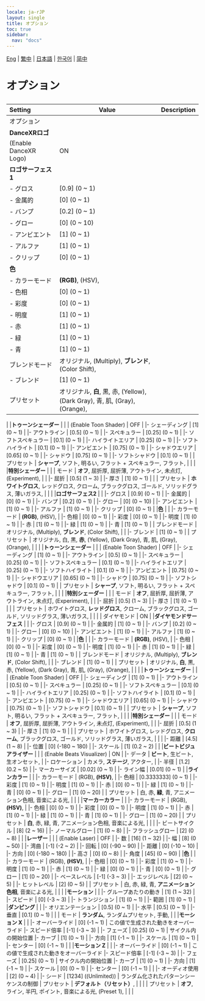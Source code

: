 ```yaml
---
locale: ja-rJP
layout: single
title: オプション
toc: true
sidebar:
  nav: "docs"
---
```

[Eng](/dancexr/menu/2025.4/stage/scene) | [繁中](/tw/dancexr/menu/2025.4/stage/scene) | [日本語](/jp/dancexr/menu/2025.4/stage/scene) | [한국어](/kr/dancexr/menu/2025.4/stage/scene) | [简中](/zh/dancexr/menu/2025.4/stage/scene)

# オプション

## 

| Setting | Value | Description |
| :--- | --- | :--- |
| オプション || 
|**DanceXRロゴ** | | 
| (Enable DanceXR Logo) | ON | 
|**ロゴサーフェス1** | | 
|- グロス | [0.9] (0 ~ 1) | 
|- 金属的 | [0] (0 ~ 1) | 
|- バンプ | [0.2] (0 ~ 1) | 
|- グロー | [0] (0 ~ 10) | 
|- アンビエント | [1] (0 ~ 1) | 
|- アルファ | [1] (0 ~ 1) | 
|- クリップ | [0] (0 ~ 1) | 
|**色** | | 
|- カラーモード | **(RGB)**, (HSV),  | 
|- 色相 | [0] (0 ~ 1) | 
|- 彩度 | [0] (0 ~ 1) | 
|- 明度 | [1] (0 ~ 1) | 
|- 赤 | [1] (0 ~ 1) | 
|- 緑 | [1] (0 ~ 1) | 
|- 青 | [1] (0 ~ 1) | 
| ブレンドモード | オリジナル, (Multiply), **ブレンド**, (Color Shift),  |  |
|- ブレンド | [1] (0 ~ 1) | 
| プリセット | オリジナル, **白**, 黒, 赤, (Yellow), (Dark Gray), 青, 肌, (Gray), (Orange),  |  |
|
|**トゥーンシェーダー** | | 
| (Enable Toon Shader) | OFF | 
|- シェーディング | [1] (0 ~ 1) | 
|- アウトライン | [0.5] (0 ~ 1) | 
|- スペキュラー | [0.25] (0 ~ 1) | 
|- ソフトスペキュラー | [0.1] (0 ~ 1) | 
|- ハイライトエリア | [0.25] (0 ~ 1) | 
|- ソフトハイライト | [0.1] (0 ~ 1) | 
|- アンビエント | [0.75] (0 ~ 1) | 
|- シャドウエリア | [0.65] (0 ~ 1) | 
|- シャドウ | [0.75] (0 ~ 1) | 
|- ソフトシャドウ | [0.1] (0 ~ 1) | 
| プリセット | **シャープ**, ソフト, 明るい, フラット + スペキュラー, フラット,  |  |
|
|**特別シェーダー** | | 
| モード | **オフ**, 屈折厚, 屈折薄, アウトライン, 未点灯, (Experiment),  |  |
|- 屈折 | [0.5] (1 ~ 3) | 
|- 厚さ | [1] (0 ~ 1) | 
|
| プリセット | **ホワイトグロス**, レッドグロス, クローム, ブラックグロス, ゴールド, ソリッドグラス, 薄いガラス,  |  |
|
|**ロゴサーフェス2** | | 
|- グロス | [0.9] (0 ~ 1) | 
|- 金属的 | [0] (0 ~ 1) | 
|- バンプ | [0.2] (0 ~ 1) | 
|- グロー | [0] (0 ~ 10) | 
|- アンビエント | [1] (0 ~ 1) | 
|- アルファ | [1] (0 ~ 1) | 
|- クリップ | [0] (0 ~ 1) | 
|**色** | | 
|- カラーモード | **(RGB)**, (HSV),  | 
|- 色相 | [0] (0 ~ 1) | 
|- 彩度 | [0] (0 ~ 1) | 
|- 明度 | [1] (0 ~ 1) | 
|- 赤 | [1] (0 ~ 1) | 
|- 緑 | [1] (0 ~ 1) | 
|- 青 | [1] (0 ~ 1) | 
| ブレンドモード | オリジナル, (Multiply), **ブレンド**, (Color Shift),  |  |
|- ブレンド | [1] (0 ~ 1) | 
| プリセット | オリジナル, 白, 黒, **赤**, (Yellow), (Dark Gray), 青, 肌, (Gray), (Orange),  |  |
|
|**トゥーンシェーダー** | | 
| (Enable Toon Shader) | OFF | 
|- シェーディング | [1] (0 ~ 1) | 
|- アウトライン | [0.5] (0 ~ 1) | 
|- スペキュラー | [0.25] (0 ~ 1) | 
|- ソフトスペキュラー | [0.1] (0 ~ 1) | 
|- ハイライトエリア | [0.25] (0 ~ 1) | 
|- ソフトハイライト | [0.1] (0 ~ 1) | 
|- アンビエント | [0.75] (0 ~ 1) | 
|- シャドウエリア | [0.65] (0 ~ 1) | 
|- シャドウ | [0.75] (0 ~ 1) | 
|- ソフトシャドウ | [0.1] (0 ~ 1) | 
| プリセット | **シャープ**, ソフト, 明るい, フラット + スペキュラー, フラット,  |  |
|
|**特別シェーダー** | | 
| モード | **オフ**, 屈折厚, 屈折薄, アウトライン, 未点灯, (Experiment),  |  |
|- 屈折 | [0.5] (1 ~ 3) | 
|- 厚さ | [1] (0 ~ 1) | 
|
| プリセット | ホワイトグロス, **レッドグロス**, クローム, ブラックグロス, ゴールド, ソリッドグラス, 薄いガラス,  |  |
|
| ダイヤモンド | ON | 
|**ダイヤモンドサーフェス** | | 
|- グロス | [0.9] (0 ~ 1) | 
|- 金属的 | [1] (0 ~ 1) | 
|- バンプ | [0.2] (0 ~ 1) | 
|- グロー | [0] (0 ~ 10) | 
|- アンビエント | [1] (0 ~ 1) | 
|- アルファ | [1] (0 ~ 1) | 
|- クリップ | [0] (0 ~ 1) | 
|**色** | | 
|- カラーモード | **(RGB)**, (HSV),  | 
|- 色相 | [0] (0 ~ 1) | 
|- 彩度 | [0] (0 ~ 1) | 
|- 明度 | [1] (0 ~ 1) | 
|- 赤 | [1] (0 ~ 1) | 
|- 緑 | [1] (0 ~ 1) | 
|- 青 | [1] (0 ~ 1) | 
| ブレンドモード | オリジナル, (Multiply), **ブレンド**, (Color Shift),  |  |
|- ブレンド | [1] (0 ~ 1) | 
| プリセット | オリジナル, **白**, 黒, 赤, (Yellow), (Dark Gray), 青, 肌, (Gray), (Orange),  |  |
|
|**トゥーンシェーダー** | | 
| (Enable Toon Shader) | OFF | 
|- シェーディング | [1] (0 ~ 1) | 
|- アウトライン | [0.5] (0 ~ 1) | 
|- スペキュラー | [0.25] (0 ~ 1) | 
|- ソフトスペキュラー | [0.1] (0 ~ 1) | 
|- ハイライトエリア | [0.25] (0 ~ 1) | 
|- ソフトハイライト | [0.1] (0 ~ 1) | 
|- アンビエント | [0.75] (0 ~ 1) | 
|- シャドウエリア | [0.65] (0 ~ 1) | 
|- シャドウ | [0.75] (0 ~ 1) | 
|- ソフトシャドウ | [0.1] (0 ~ 1) | 
| プリセット | **シャープ**, ソフト, 明るい, フラット + スペキュラー, フラット,  |  |
|
|**特別シェーダー** | | 
| モード | **オフ**, 屈折厚, 屈折薄, アウトライン, 未点灯, (Experiment),  |  |
|- 屈折 | [0.5] (1 ~ 3) | 
|- 厚さ | [1] (0 ~ 1) | 
|
| プリセット | ホワイトグロス, レッドグロス, **クローム**, ブラックグロス, ゴールド, ソリッドグラス, 薄いガラス,  |  |
|
|- 距離 | [4.5] (1 ~ 8) | 
|- 位置 | [0] (-180 ~ 180) | 
|- スケール | [1] (0.2 ~ 2) | 
|
|**ビートビジュアライザー** | | 
| (Enable Beats Visualizer) | ON | 
|- データ | **ビート**, 生ビート, 生オンセット,  | 
|- ロケーション | カメラ, **ステージ**, アクター,  | 
|- 半径 | [1.2] (0.2 ~ 5) | 
|- マーカーサイズ | [0.02] (0 ~ 1) | 
|- ライン幅 | [0.01] (0 ~ 1) | 
|**ラインカラー** | | 
|- カラーモード | (RGB), **(HSV)**,  | 
|- 色相 | [0.3333333] (0 ~ 1) | 
|- 彩度 | [1] (0 ~ 1) | 
|- 明度 | [1] (0 ~ 1) | 
|- 赤 | [0] (0 ~ 1) | 
|- 緑 | [1] (0 ~ 1) | 
|- 青 | [0] (0 ~ 1) | 
|- グロー | [1] (0 ~ 20) | 
| プリセット | 白, 赤, **緑**, 青, アニメーション色相, 音楽による光,  |  |
|
|**マーカーカラー** | | 
|- カラーモード | (RGB), **(HSV)**,  | 
|- 色相 | [0] (0 ~ 1) | 
|- 彩度 | [0] (0 ~ 1) | 
|- 明度 | [1] (0 ~ 1) | 
|- 赤 | [1] (0 ~ 1) | 
|- 緑 | [1] (0 ~ 1) | 
|- 青 | [1] (0 ~ 1) | 
|- グロー | [1] (0 ~ 20) | 
| プリセット | **白**, 赤, 緑, 青, アニメーション色相, 音楽による光,  |  |
|
|- ビートサイクル | [8] (2 ~ 16) | 
|- ノーマルグロー | [1] (0 ~ 8) | 
|- フラッシュグロー | [2] (0 ~ 8) | 
|
|**レーザー** | | 
| (Enable Laser) | OFF | 
|- 数 | [16] (1 ~ 32) | 
|- 幅 | [8] (0 ~ 50) | 
|- 湾曲 | [-1] (-2 ~ 2) | 
|- 回転 | [0] (-90 ~ 90) | 
|- 距離 | [0] (-10 ~ 10) | 
|- 方向 | [0] (-180 ~ 180) | 
|- 高さ | [0] (0 ~ 8) | 
|- 角度 | [45] (0 ~ 90) | 
|**色** | | 
|- カラーモード | (RGB), **(HSV)**,  | 
|- 色相 | [0] (0 ~ 1) | 
|- 彩度 | [1] (0 ~ 1) | 
|- 明度 | [1] (0 ~ 1) | 
|- 赤 | [1] (0 ~ 1) | 
|- 緑 | [0] (0 ~ 1) | 
|- 青 | [0] (0 ~ 1) | 
|- グロー | [1] (0 ~ 20) | 
|- ベースレベル | [-1] (-3 ~ 3) | 
|- エッジレベル | [2] (0 ~ 5) | 
|- ヒットレベル | [2] (0 ~ 5) | 
| プリセット | 白, 赤, 緑, 青, **アニメーション色相**, 音楽による光,  |  |
|
|**モーション** | | 
|- グループあたりの動き | [1] (1 ~ 32) | 
|- スピード | [0] (-3 ~ 3) | 
|- トランジション | [1] (0 ~ 1) | 
|- 範囲 | [1] (0 ~ 1) | 
|**ダンピング** | | 
|- オリエンテーション | [0.5] (0 ~ 1) | 
|- 水平 | [0.5] (0 ~ 1) | 
|- 垂直 | [0.1] (0 ~ 1) | 
|
| モード | **ランダム**, ランダムプリセット, 手動,  |  |
|**モーション X** | | 
|- オーバーライド | [0] (-1 ~ 1) | この値で生成された動きをオーバーライド
|- スピード倍率 | [-1] (-3 ~ 3) | 
|- フェーズ | [0.25] (0 ~ 1) | サイクル内の開始位置
|- カーブ | [1] (0 ~ 1) | 
|- 方向 | [1] (-1 ~ 1) | 
|- スケール | [1] (0 ~ 1) | 
|- センター | [0] (-1 ~ 1) | 
|
|**モーション Z** | | 
|- オーバーライド | [0] (-1 ~ 1) | この値で生成された動きをオーバーライド
|- スピード倍率 | [-1] (-3 ~ 3) | 
|- フェーズ | [0.25] (0 ~ 1) | サイクル内の開始位置
|- カーブ | [1] (0 ~ 1) | 
|- 方向 | [1] (-1 ~ 1) | 
|- スケール | [0] (0 ~ 1) | 
|- センター | [0] (-1 ~ 1) | 
|
|- オーディオ使用 | [2] (0 ~ 4) | 
|- シード | [1234] ((Unlimited)) | ランダム化されたパターンシーケンスの制御
| プリセット | **デフォルト（リセット）**,  |  |
|
| プリセット | **オフ**, ライン, 半円, ポイント, 音楽による光, (Preset 1),  |  |
|
